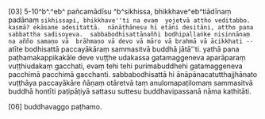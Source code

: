 [03] 5-10^b^.^eb^ pañcamādīsu ^b^sikhissa,  bhikkhave^eb^tiādīnaṃ padānaṃ ``sikhissapi, bhikkhave''ti na evaṃ  yojetvā attho veditabbo. kasmā? ekāsane adesitattā.  nānāṭhānesu hi etāni desitāni, attho pana sabbattha sadisoyeva.  sabbabodhisattānañhi bodhipallaṅke nisinnānaṃ na añño samaṇo vā  brāhmaṇo vā devo vā māro vā brahmā vā ācikkhati -- ``atīte  bodhisattā paccayākāraṃ sammasitvā buddhā jātā''ti. yathā pana  paṭhamakappikakāle deve vuṭṭhe udakassa gatamaggeneva aparāparaṃ vuṭṭhiudakaṃ  gacchati, evaṃ tehi tehi purimabuddhehi gatamaggeneva pacchimā pacchimā  gacchanti. sabbabodhisattā hi ānāpānacatutthajjhānato vuṭṭhāya  paccayākāre ñāṇaṃ otāretvā taṃ anulomapaṭilomaṃ sammasitvā buddhā  hontīti paṭipāṭiyā sattasu suttesu buddhavipassanā nāma kathitāti.

[06] buddhavaggo paṭhamo.